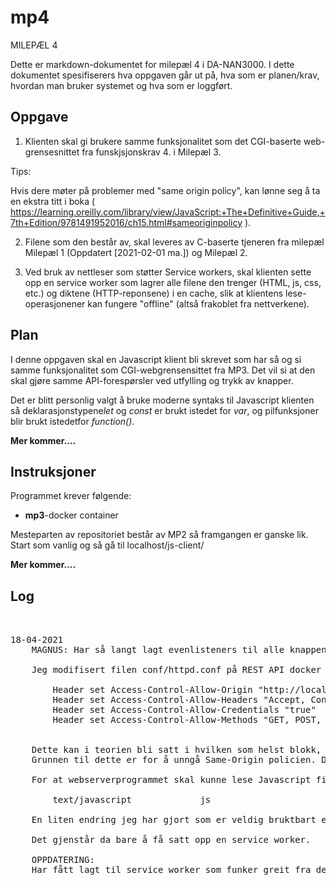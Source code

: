 # mp4

MILEPÆL 4

Dette er markdown-dokumentet for milepæl 4 i DA-NAN3000. I dette dokumentet spesifiserers hva oppgaven går ut på, hva som er planen/krav, hvordan man bruker systemet og hva som er loggført.



## Oppgave
1. Klienten skal gi brukere samme funksjonalitet som det CGI-baserte web-grensesnittet fra funskjsjonskrav 4. i Milepæl 3.

Tips:

Hvis dere møter på problemer med "same origin policy", kan lønne seg å ta en ekstra titt i boka ( https://learning.oreilly.com/library/view/JavaScript:+The+Definitive+Guide,+7th+Edition/9781491952016/ch15.html#sameoriginpolicy ).

2. Filene som den består av, skal leveres av C-baserte tjeneren fra milepæl Milepæl 1 (Oppdatert [2021-02-01 ma.]) og Milepæl 2.

3. Ved bruk av nettleser som støtter Service workers, skal klienten sette opp en service worker som lagrer alle filene den trenger (HTML, js, css, etc.) og diktene (HTTP-reponsene) i en cache, slik at klientens lese-operasjonener kan fungere "offline" (altså frakoblet fra nettverkene).


## Plan

I denne oppgaven skal en Javascript klient bli skrevet som har så og si samme funksjonalitet som CGI-webgrensensittet fra MP3. Det vil si at den skal gjøre samme API-forespørsler ved utfylling og trykk av knapper.

Det er blitt personlig valgt å bruke moderne syntaks til Javascript klienten så deklarasjonstypene*let* og *const* er brukt istedet for *var*, og pilfunksjoner blir brukt istedetfor *function()*.

**Mer kommer....**


## Instruksjoner

Programmet krever følgende:

*	**mp3**-docker container

Mesteparten av repositoriet består av MP2 så framgangen er ganske lik.
Start som vanlig og så gå til localhost/js-client/

**Mer kommer....**

## Log

<pre>


18-04-2021
	MAGNUS: Har så langt lagt evenlisteners til alle knappene som gir riktig forespørsel til REST APIet og gjør da samme utskrift til status-feltet som CGI-webgrensensittet i MP3. I tillegg blir cookies satt slik at sesjoner blir lagret og at man da forblir logget inn selvom man lukker siden og åpner den igjen.

	Jeg modifisert filen conf/httpd.conf på REST API docker containeren til å kunne sende respons til ikke-origin sendere.

		Header set Access-Control-Allow-Origin "http://localhost"
		Header set Access-Control-Allow-Headers "Accept, Content-Type"
		Header set Access-Control-Allow-Credentials "true"
		Header set Access-Control-Allow-Methods "GET, POST, PUT, DELETE"


	Dette kan i teorien bli satt i hvilken som helst blokk, men for sikkerhetskyld er det satt under *directory* blokken.
	Grunnen til dette er for å unngå Same-Origin policien. Det er ikke helt sikkert på hvorfor dette påvirker vårt system siden både REST APIet og webserveren kjører på samme Origin: localhost, men det kan være pga. at de kjører på forskjellige porter.

	For at webserverprogrammet skal kunne lese Javascript filer må en linje i etc/mime.types legges til: 

		text/javascript				js

	En liten endring jeg har gjort som er veldig bruktbart er at jeg har endred *webserver.c* koden til å laste inn *index.html* dersom en katalog er spesifisert i URLen.

	Det gjenstår da bare å få satt opp en service worker.

	OPPDATERING:
	Har fått lagt til service worker som funker greit fra det jeg har testa. Har også brukt mange timer på å finne ut hvorfor det ikke gikk ann å sende cookies. Kan hende det hadde noe med at cookien ble fornyet for hver gang jeg lastet inn siden på nytt, som viste seg å stamme fra at URLen som ble brukt for å sjekke loginstatus ikke var helt riktig. Den var *http://localhost/cgi-bin/rest.py/loginstatus* istedet for *http://localhost**:8000**/cgi-bin/rest.py/loginstatus*.
</pre>
